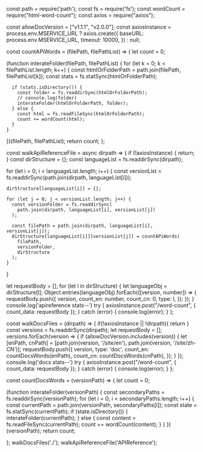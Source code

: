 const path = require('path');
const fs = require('fs');
const wordCount = require("html-word-count");
const axios = require("axios");

const allowDocVersion = ["v1.1.1", "v2.0.0"];
const axiosInstance = process.env.MSERVICE_URL ?
  axios.create({
    baseURL: process.env.MSERVICE_URL,
    timeout: 10000,
  }) :
  null;

const countAPiWords = (filePath, filePathList) => {
  let count = 0;

  (function interateFolder(filePath, filePathList) {
    for (let k = 0; k < filePathList.length; k++) {
      const htmlOrFolderPath = path.join(filePath, filePathList[k]);
      const stats = fs.statSync(htmlOrFolderPath);

      if (stats.isDirectory()) {
        const folder = fs.readdirSync(htmlOrFolderPath);
        // console.log(folder)
        interateFolder(htmlOrFolderPath, folder);
      } else {
        const html = fs.readFileSync(htmlOrFolderPath);
        count += wordCount(html);
      }
    }
  })(filePath, filePathList);
  return count;
};

const walkApiReferenceFile = async dirpath => {
  if (!axiosInstance) {
    return;
  }
  const dirStructure = {};
  const languageList = fs.readdirSync(dirpath);

  for (let i = 0; i < languageList.length; i++) {
    const versionList = fs.readdirSync(path.join(dirpath, languageList[i]));

    dirStructure[languageList[i]] = {};

    for (let j = 0; j < versionList.length; j++) {
      const versionFolder = fs.readdirSync(
        path.join(dirpath, languageList[i], versionList[j])
      );

      const filePath = path.join(dirpath, languageList[i], versionList[j]);
      dirStructure[languageList[i]][versionList[j]] = countAPiWords(
        filePath,
        versionFolder,
        dirStructure
      );
    }
  }

  let requestBody = [];
  for (let l in dirStructure) {
    let languageObj = dirStructure[l];
    Object.entries(languageObj).forEach(([version, number]) => {
      requestBody.push({
        version,
        count_en: number,
        count_cn: 0,
        type: l,
      });
    });
  }
  console.log('apireference stats--')
  try {
    axiosInstance.post("/word-count", {
      count_data: requestBody
    });
  } catch (error) {
    console.log(error);
  }
};


const walkDocsFiles = (dirpath) => {
  if(!axiosInstance || !dirpath){
    return
  }
  const versions = fs.readdirSync(dirpath);
  let requestBody = [];
  versions.forEach(version => {
    if (allowDocVersion.includes(version)) {
      let [enPath, cnPath] = [path.join(version, '/site/en'), path.join(version, '/site/zh-CN')];
      requestBody.push({
        version,
        type: 'doc',
        count_en: countDocsWords(enPath),
        count_cn: countDocsWords(cnPath),
      });
    }
  });
  console.log('docs stats--')
  try {
    axiosInstance.post("/word-count", { count_data: requestBody });
  } catch (error) {
    console.log(error);
  }
};

const countDocsWords = (versionPath) => {
  let count = 0;

  (function interateFolder(versionPath) {
    const secondaryPaths = fs.readdirSync(versionPath);
    for (let i = 0; i < secondaryPaths.length; i++) {
      const currentPath = path.join(versionPath, secondaryPaths[i]);
      const state = fs.statSync(currentPath);
      if (state.isDirectory()) {
        interateFolder(currentPath);
      } else {
        const content = fs.readFileSync(currentPath);
        count += wordCount(content);
      }
    }
  })(versionPath);
  return count;

};
walkDocsFiles('./');
walkApiReferenceFile('APIReference');
